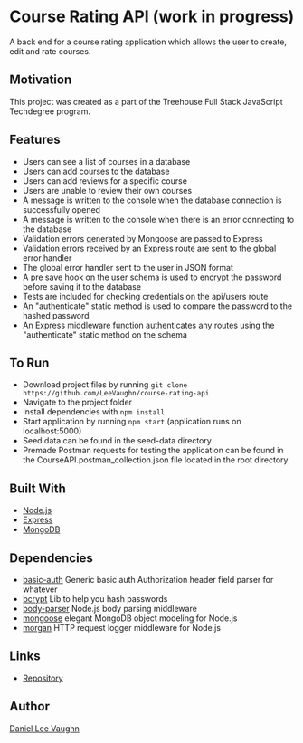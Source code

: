 # Course Rating API (work in progress)

A back end for a course rating application which allows the user to create, edit and rate courses.

## Motivation

This project was created as a part of the Treehouse Full Stack JavaScript Techdegree program.

## Features

* Users can see a list of courses in a database
* Users can add courses to the database
* Users can add reviews for a specific course
* Users are unable to review their own courses
* A message is written to the console when the database connection is successfully opened
* A message is written to the console when there is an error connecting to the database
* Validation errors generated by Mongoose are passed to Express
* Validation errors received by an Express route are sent to the global error handler
* The global error handler sent to the user in JSON format
* A pre save hook on the user schema is used to encrypt the password before saving it to the database
* Tests are included for checking credentials on the api/users route
* An "authenticate" static method is used to compare the password to the hashed password
* An Express middleware function authenticates any routes using the "authenticate" static method on the schema

## To Run

* Download project files by running ```git clone https://github.com/LeeVaughn/course-rating-api```
* Navigate to the project folder
* Install dependencies with ```npm install```
* Start application by running ```npm start``` (application runs on localhost:5000)
* Seed data can be found in the seed-data directory
* Premade Postman requests for testing the application can be found in the CourseAPI.postman_collection.json file located in the root directory

## Built With

* [Node.js](https://nodejs.org/en/)
* [Express](https://github.com/LeeVaughn/twitter-interface)
* [MongoDB](https://www.mongodb.com/)

## Dependencies

* [basic-auth](https://www.npmjs.com/package/basic-auth) Generic basic auth Authorization header field parser for whatever
* [bcrypt](https://www.npmjs.com/package/bcrypt) Lib to help you hash passwords
* [body-parser](https://www.npmjs.com/package/body-parser) Node.js body parsing middleware
* [mongoose](https://www.npmjs.com/package/mongoose) elegant MongoDB object modeling for Node.js
* [morgan](https://www.npmjs.com/package/morgan) HTTP request logger middleware for Node.js

## Links

* [Repository](https://github.com/LeeVaughn/course-rating-api)

## Author

[Daniel Lee Vaughn](https://github.com/LeeVaughn)